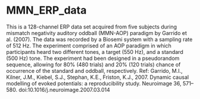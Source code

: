 # MMN_ERP_data
This is a 128-channel ERP data set acquired from five subjects during mismatch negativity auditory oddball (MMN-AOP) paradigm by Garrido et al. (2007). The data was recorded by a Biosemi system with a sampling rate of 512 Hz. The experiment comprised of an AOP paradigm in which participants heard two different tones, a target (550 Hz), and a standard (500 Hz) tone. The experiment had been designed in a pseudorandom sequence, allowing for 80% (480 trials) and 20% (120 trials) chance of occurrence of the standard and oddball, respectively.  Ref:  Garrido, M.I., Kilner, J.M., Kiebel, S.J., Stephan, K.E., Friston, K.J., 2007. Dynamic causal modelling of evoked potentials: a reproducibility study. Neuroimage 36, 571–580. doi:10.1016/j.neuroimage.2007.03.014
